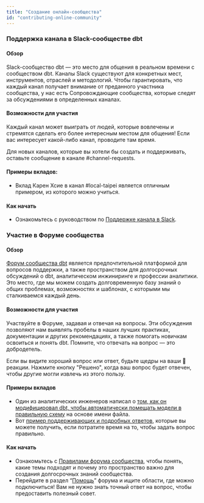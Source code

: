 ```yaml
---
title: "Создание онлайн-сообщества"
id: "contributing-online-community"
---
```


### Поддержка канала в Slack-сообществе dbt

#### Обзор

Slack-сообщество dbt — это место для общения в реальном времени с сообществом dbt. Каналы Slack существуют для конкретных мест, инструментов, отраслей и методологий. Чтобы гарантировать, что каждый канал получает внимание от преданного участника сообщества, у нас есть Сопровождающие сообщества, которые следят за обсуждениями в определенных каналах.

#### Возможности для участия

Каждый канал может выиграть от людей, которые вовлечены и стремятся сделать его более интересным местом для общения! Если вас интересует какой-либо канал, проводите там время.

Для новых каналов, которые вы хотели бы создать и поддерживать, оставьте сообщение в канале #channel-requests.

#### Примеры вкладов:

- Вклад Карен Хсие в канал #local-taipei является отличным примером, из которого можно учиться.

#### Как начать

- Ознакомьтесь с руководством по [Поддержке канала в Slack](/community/resources/maintaining-a-channel).

### Участие в Форуме сообщества

#### Обзор

[Форум сообщества dbt](https://discourse.getdbt.com) является предпочтительной платформой для вопросов поддержки, а также пространством для долгосрочных обсуждений о dbt, аналитическом инжиниринге и профессии аналитики. Это место, где мы можем создать долговременную базу знаний о общих проблемах, возможностях и шаблонах, с которыми мы сталкиваемся каждый день.

#### Возможности для участия

Участвуйте в Форуме, задавая и отвечая на вопросы. Эти обсуждения позволяют нам выявлять пробелы в наших лучших практиках, документации и других рекомендациях, а также помогать новичкам освоиться и понять dbt. Помните, что отвечать на вопрос — это добродетель.

Если вы видите хороший вопрос или ответ, будьте щедры на ваши 💜 реакции. Нажмите кнопку "Решено", когда ваш вопрос будет отвечен, чтобы другие могли извлечь из этого пользу.

#### Примеры вкладов

- Один из аналитических инженеров написал о [том, как он модифицировал dbt, чтобы автоматически помещать модели в правильную схему](https://discourse.getdbt.com/t/extracting-schema-and-model-names-from-the-filename/575) на основе имени файла.
- Вот [пример поддерживающих и подробных ответов](https://discourse.getdbt.com/t/is-it-possible-to-have-multiple-files-with-the-same-name-in-dbt/647), которые вы можете получить, если потратите время на то, чтобы задать вопрос правильно.

#### Как начать

- Ознакомьтесь с [Правилами форума сообщества](/community/resources/forum-guidelines), чтобы понять, какие темы подходят и почему это пространство важно для создания долгосрочных знаний сообщества.
- Перейдите в раздел “[Помощь](https://discourse.getdbt.com/c/help/19)” форума и ищите области, где можно подключиться! Вам не нужно знать точный ответ на вопрос, чтобы предоставить полезный совет.